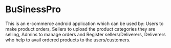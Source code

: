 # BuSinessPro
This is an e-commerce android application which can be used by:
Users to make product orders,
Sellers to upload the product categories they are selling,
Admins to manage orders and Register sellers/Deliverers,
Deliverers who help to avail ordered products to the users/customers.
